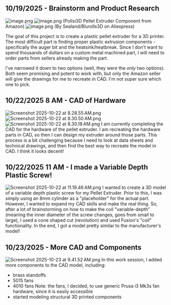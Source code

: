 <!--
  ===================    !!READ THIS NOTICE!!   ====================
  DO NOT edit this file manually. Your changes WILL BE OVERWRITTEN!
  This journal is auto generated and updated by Hack Club Blueprint.
  To edit this file, please edit your journal entries on Blueprint.
  ==================================================================
-->

## 10/19/2025 - Brainstorm and Product Research  

![image.png](https://blueprint.hackclub.com/user-attachments/blobs/proxy/eyJfcmFpbHMiOnsiZGF0YSI6MzQ3NywicHVyIjoiYmxvYl9pZCJ9fQ==--8a7cb5f44f19ad4b6d2ab7ca4d1f9dedc2bb01a2/image.png)
![image.png](https://blueprint.hackclub.com/user-attachments/blobs/proxy/eyJfcmFpbHMiOnsiZGF0YSI6MzQ3OCwicHVyIjoiYmxvYl9pZCJ9fQ==--6165f82d18fbc98787ba1384745a76441b287724/image.png)
(Polisi3D Pellet Extruder Component from Amazon)
![image.png](https://blueprint.hackclub.com/user-attachments/blobs/proxy/eyJfcmFpbHMiOnsiZGF0YSI6MzQ3OSwicHVyIjoiYmxvYl9pZCJ9fQ==--57070f911048ad488033746067112c955b145f9c/image.png)
(By Sealand/Blurolls3D on Aliexpress)

The goal of this project is to create a plastic pellet extruder for a 3D printer. The most difficult part is finding proper plastic extrusion components - specifically the auger bit and the heatsink/heatbreak. Since I don't want to spend thousands of dollars on a custom metal machined part, I will need to order parts from sellers already making the part.

I've narrowed it down to two options (well, they were the _only_ two options). Both seem promising and potent to work with, but only the Amazon seller will give the drawings for me to recreate in CAD.
I'm not super sure which one to pick.


  

## 10/22/2025 8 AM - CAD of Hardware  

![Screenshot 2025-10-22 at 8.28.55 AM.png](https://blueprint.hackclub.com/user-attachments/blobs/proxy/eyJfcmFpbHMiOnsiZGF0YSI6NDM2MywicHVyIjoiYmxvYl9pZCJ9fQ==--9dbf03be4a2217db9b19800fa71deed915ccd6c4/Screenshot%202025-10-22%20at%208.28.55%E2%80%AFAM.png)
![Screenshot 2025-10-22 at 8.30.50 AM.png](https://blueprint.hackclub.com/user-attachments/blobs/proxy/eyJfcmFpbHMiOnsiZGF0YSI6NDM2NCwicHVyIjoiYmxvYl9pZCJ9fQ==--cf774a7e4a2252523e5110229b50d758acc0cf69/Screenshot%202025-10-22%20at%208.30.50%E2%80%AFAM.png)
![Screenshot 2025-10-22 at 8.30.18 AM.png](https://blueprint.hackclub.com/user-attachments/blobs/proxy/eyJfcmFpbHMiOnsiZGF0YSI6NDM2NSwicHVyIjoiYmxvYl9pZCJ9fQ==--57026a5b6343d713cc8f85b19752466c4130605a/Screenshot%202025-10-22%20at%208.30.18%E2%80%AFAM.png)
I am currently completing the CAD for the hardware of the pellet extruder. I am recreating the hardware parts in CAD, so then I can design my extruder around those parts. This process is a bit challenging because I need to look at data sheets and technical drawings, and then find the best way to recreate the model in CAD. I think it looks decent!
  

## 10/22/2025 11 AM - I made a Variable Depth Plastic Screw!  

![Screenshot 2025-10-22 at 11.19.46 AM.png](https://blueprint.hackclub.com/user-attachments/blobs/proxy/eyJfcmFpbHMiOnsiZGF0YSI6NDQzNiwicHVyIjoiYmxvYl9pZCJ9fQ==--20fc18adf9506a64fec8b52395c26969e9389be5/Screenshot%202025-10-22%20at%2011.19.46%E2%80%AFAM.png)
I wanted to create a 3D model of a variable depth plastic screw for my Pellet Extruder. Prior to this, I was simply using an 8mm cylinder as a "placeholder" for the actual part. However, I wanted to expand my CAD skills and make the real thing. So, after a lot of brainstorming on how to make the coil "variable-depth" (meaning the inner diameter of the screw changes, goes from small to large), I used a cone shaped cut (revolution) and used Fusion's "coil" functionality. In the end, I got a model pretty similar to the manufacturer's model!  

## 10/23/2025 - More CAD and Components  

![Screenshot 2025-10-23 at 9.41.52 AM.png](https://blueprint.hackclub.com/user-attachments/blobs/proxy/eyJfcmFpbHMiOnsiZGF0YSI6NDc1NywicHVyIjoiYmxvYl9pZCJ9fQ==--69311817e9377ff2c0929fc91d63826e7c534072/Screenshot%202025-10-23%20at%209.41.52%E2%80%AFAM.png)
In this work session, I added more components to the CAD model, including:

- brass standoffs
- 5015 fans
- 4010 fans
Note: the fans, I decided, to use generic Prusa i3 Mk3s fan hardware, since it is easily accessible
- started modeling structural 3D printed components  

